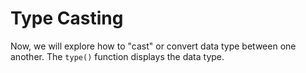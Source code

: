 # Type Casting
Now, we will explore how to "cast" or convert data type between one another.
The `type()` function displays the data type.